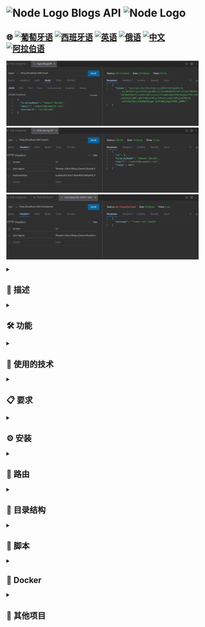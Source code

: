 # <img src="https://cdn-icons-png.flaticon.com/128/5968/5968322.png" alt="Node Logo" width="52" height="30" /> Blogs API <img src="https://cdn-icons-png.flaticon.com/128/5968/5968322.png" alt="Node Logo" width="52" height="30" />

## 🌐 [![葡萄牙语](https://img.shields.io/badge/Português-green)](https://github.com/SamuelRocha91/BlogsApi/blob/main/README.md) [![西班牙语](https://img.shields.io/badge/Español-yellow)](https://github.com/SamuelRocha91/BlogsApi/blob/main/README_es.md) [![英语](https://img.shields.io/badge/English-blue)](https://github.com/SamuelRocha91/BlogsApi/blob/main/README_en.md) [![俄语](https://img.shields.io/badge/Русский-lightgrey)](https://github.com/SamuelRocha91/BlogsApi/blob/main/README_ru.md) [![中文](https://img.shields.io/badge/中文-red)](https://github.com/SamuelRocha91/BlogsApi/blob/main/README_ch.md) [![阿拉伯语](https://img.shields.io/badge/العربية-orange)](https://github.com/SamuelRocha91/BlogsApi/blob/main/README_ar.md)

![应用程序预览](./assets/blogs.png) ![应用程序预览](./assets/blogs02.png)
![应用程序预览](./assets/blogs03.png)

<details>
  <summary><h2>📜 描述</h2></summary>

  这是一个评估项目，作为 Trybe 网络开发课程后端模块的一部分。该项目由一个简单的 API 组成，是我学习初期开发的，使用了 Node.js、Sequelize、Docker 和 MSC（模型、服务、控制器）架构。项目的目标是创建一个 RESTful API，以管理博客中的发布，包括用户的身份验证和验证。

</details>

<details>
  <summary><h2>🛠️ 功能</h2></summary>

  - **用户身份验证：** 用户可以注册、登录并获取其个人资料信息。身份验证通过 JWT 令牌进行。
  - **发布类别：** API 允许创建和显示类别以组织发布。
  - **发布的 CRUD 操作：** 已身份验证的用户可以创建、显示、更新和删除发布。
  - **分层架构（MSC）：** 项目遵循 MSC 架构，分离业务逻辑（服务）、管理逻辑（控制器）和数据库交互（模型）。
  - **中间件：** 用于验证输入数据和身份验证路由。

</details>

<details>
  <summary><h2>🔧 使用的技术</h2></summary>

  - **Node.js：** 用于后端开发的平台。
  - **Express：** 用于创建路由和中间件的 web 框架。
  - **Sequelize：** 用于建模和与 MySQL 数据库交互的 ORM。
  - **MySQL：** 关系型数据库。
  - **JWT（JSON Web Token）：** 用于用户身份验证。
  - **Docker：** 用于容器化应用程序，简化开发环境。
  - **Jest：** 测试框架，用于确保代码质量。

</details>

<details>
  <summary><h2>📋 要求</h2></summary>

  - **Node.js** 版本 16.x
  - **Docker** 和 **Docker Compose**
  - **MySQL**

</details>

<details>
  <summary><h2>⚙️ 安装</h2></summary>

  1. 克隆代码库：
     ```bash
     git clone https://github.com/seu-usuario/blogs-api.git
     cd blogs-api
     ```

  2. 根据 `.env.example` 创建 `.env` 文件：
     ```bash
     cp env.example .env
     ```

  3. 启动 Docker 容器：
     ```bash
     docker-compose up -d
     ```

  4. 执行迁移并创建数据库：
     ```bash
     docker exec -it blogs_api /bin/sh
     npm run prestart
     ```

  5. 填充数据库的初始数据（如果需要）：
     ```bash
     npm run seed
     ```

</details>

<details>
  <summary><h2>📡 路由</h2></summary>

  API 具有以下路由：

  ### 用户
  - `POST /login`：用户身份验证。
  - `POST /user`：注册新用户。
  - `GET /user`：返回注册的用户（需要身份验证）。
  - `GET /user/:id`：按 ID 返回用户（需要身份验证）。

  ### 类别
  - `POST /categories`：注册新类别（需要身份验证）。
  - `GET /categories`：返回所有类别的列表（需要身份验证）。

  ### 发布
  - `POST /post`：注册新发布（需要身份验证）。

</details>

<details>
  <summary><h2>📂 目录结构</h2></summary>

  - **/src**：包含应用程序的所有源代码。
    - **/controllers**：负责处理请求和发送响应的路由控制器。
    - **/middlewares**：用于数据验证和身份验证的中间件。
    - **/models**：使用 Sequelize 定义表和与数据库交互。
    - **/services**：包含业务逻辑。

</details>

<details>
  <summary><h2>📜 脚本</h2></summary>

  - `npm run prestart`：创建数据库并执行迁移。
  - `npm run seed`：填充数据库的初始数据。
  - `npm run start`：启动应用程序。
  - `npm run dev`：使用 `nodemon` 启动开发模式下的应用程序。
  - `npm test`：使用 Jest 执行测试。

</details>

<details>
  <summary><h2>🐳 Docker</h2></summary>

  应用程序完全通过 Docker 容器化。要启动环境，请使用：

  ```bash
  docker-compose up -d
  docker exec -it blogs_api /bin/sh
  npm run prestart
  npm start
  ```

</details>

<details>
  <summary><h2>🔗 其他项目</h2></summary>

  - ⚽ [Typescript FootBall API](https://github.com/SamuelRocha91/trybeFutebolClube/blob/main/README_ch.md)
  - 🐉 [Trybers and Dragons](https://github.com/SamuelRocha91/trybeAndDragons/blob/main/README_ch.md)
  - 🗡️ [Trybe Smith](https://github.com/SamuelRocha91/TrybeSmith/blob/main/README_ch.md)

</details>
